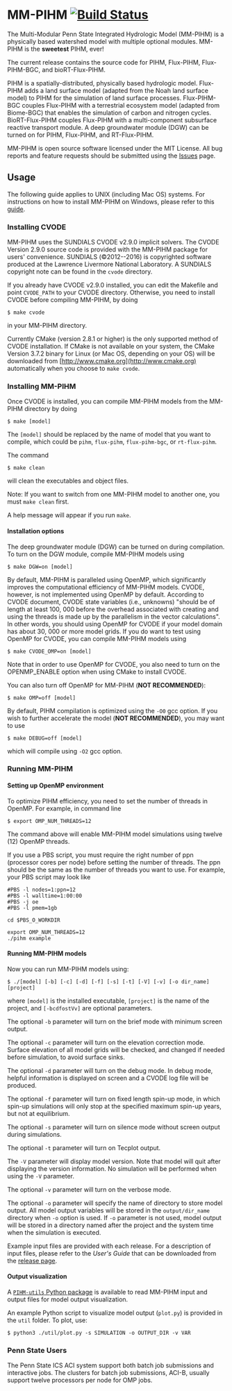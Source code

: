 MM-PIHM [![Build Status](https://travis-ci.org/PSUmodeling/MM-PIHM.svg?branch=master)](https://travis-ci.org/PSUmodeling/MM-PIHM)
=======

The Multi-Modular Penn State Integrated Hydrologic Model (MM-PIHM) is a physically based watershed model with multiple optional modules.
MM-PIHM is the **sweetest** PIHM, ever!

The current release contains the source code for PIHM, Flux-PIHM, Flux-PIHM-BGC, and bioRT-Flux-PIHM.

PIHM is a spatially-distributed, physically based hydrologic model.
Flux-PIHM adds a land surface model (adapted from the Noah land surface model) to PIHM for the simulation of land surface processes.
Flux-PIHM-BGC couples Flux-PIHM with a terrestrial ecosystem model (adapted from Biome-BGC) that enables the simulation of carbon and nitrogen cycles.
BioRT-Flux-PIHM couples Flux-PIHM with a multi-component subsurface reactive transport module.
A deep groundwater module (DGW) can be turned on for PIHM, Flux-PIHM, and RT-Flux-PIHM.

MM-PIHM is open source software licensed under the MIT License.
All bug reports and feature requests should be submitted using the [Issues](https://github.com/PSUmodeling/MM-PIHM/issues) page.

## Usage

The following guide applies to UNIX (including Mac OS) systems.
For instructions on how to install MM-PIHM on Windows, please refer to this [guide](https://gist.github.com/shiyuning/867d5af0a3a6345b50ec1b193a71e4be).

### Installing CVODE

MM-PIHM uses the SUNDIALS CVODE v2.9.0 implicit solvers.
The CVODE Version 2.9.0 source code is provided with the MM-PIHM package for users' convenience.
SUNDIALS (:copyright:2012--2016) is copyrighted software produced at the Lawrence Livermore National Laboratory.
A SUNDIALS copyright note can be found in the `cvode` directory.

If you already have CVODE v2.9.0 installed, you can edit the Makefile and point `CVODE_PATH` to your CVODE directory.
Otherwise, you need to install CVODE before compiling MM-PIHM, by doing

```shell
$ make cvode
```

in your MM-PIHM directory.

Currently CMake (version 2.8.1 or higher) is the only supported method of CVODE installation.
If CMake is not available on your system, the CMake Version 3.7.2 binary for Linux (or Mac OS, depending on your OS) will be downloaded from [http://www.cmake.org](http://www.cmake.org) automatically when you choose to `make cvode`.

### Installing MM-PIHM

Once CVODE is installed, you can compile MM-PIHM models from the MM-PIHM directory by doing

```shell
$ make [model]
```

The `[model]` should be replaced by the name of model that you want to compile, which could be `pihm`, `flux-pihm`, `flux-pihm-bgc`, or `rt-flux-pihm`.

The command

```shell
$ make clean
```

will clean the executables and object files.

Note: If you want to switch from one MM-PIHM model to another one, you must `make clean` first.

A help message will appear if you run `make`.

#### Installation options

The deep groundwater module (DGW) can be turned on during compilation.
To turn on the DGW module, compile MM-PIHM models using

```shell
$ make DGW=on [model]
```

By default, MM-PIHM is paralleled using OpenMP, which significantly improves the computational efficiency of MM-PIHM models.
CVODE, however, is not implemented using OpenMP by default.
According to CVODE document, CVODE state variables (i.e., unknowns) "should be of length at least 100, 000 before the overhead associated with creating and using the threads is made up by the parallelism in the vector calculations".
In other words, you should using OpenMP for CVODE if your model domain has about 30, 000 or more model grids.
If you do want to test using OpenMP for CVODE, you can compile MM-PIHM models using

```shell
$ make CVODE_OMP=on [model]
```

Note that in order to use OpenMP for CVODE, you also need to turn on the OPENMP_ENABLE option when using CMake to install CVODE.

You can also turn off OpenMP for MM-PIHM (**NOT RECOMMENDED**):

```shell
$ make OMP=off [model]
```

By default, PIHM compilation is optimized using the `-O0` gcc option.
If you wish to further accelerate the model (**NOT RECOMMENDED**), you may want to use

```shell
$ make DEBUG=off [model]
```

which will compile using `-O2` gcc option.

### Running MM-PIHM

#### Setting up OpenMP environment

To optimize PIHM efficiency, you need to set the number of threads in OpenMP.
For example, in command line

```shell
$ export OMP_NUM_THREADS=12
```

The command above will enable MM-PIHM model simulations using twelve (12) OpenMP threads.

If you use a PBS script, you must require the right number of ppn (processor cores per node) before setting the number of threads.
The ppn should be the same as the number of threads you want to use.
For example, your PBS script may look like

```shell
#PBS -l nodes=1:ppn=12
#PBS -l walltime=1:00:00
#PBS -j oe
#PBS -l pmem=1gb

cd $PBS_O_WORKDIR

export OMP_NUM_THREADS=12
./pihm example
```

#### Running MM-PIHM models

Now you can run MM-PIHM models using:

```shell
$ ./[model] [-b] [-c] [-d] [-f] [-s] [-t] [-V] [-v] [-o dir_name] [project]
```

where `[model]` is the installed executable, `[project]` is the name of the project, and `[-bcdfostVv]` are optional parameters.

The optional `-b` parameter will turn on the brief mode with minimum screen output.

The optional `-c` parameter will turn on the elevation correction mode.
Surface elevation of all model grids will be checked, and changed if needed before simulation, to avoid surface sinks.

The optional `-d` parameter will turn on the debug mode.
In debug mode, helpful information is displayed on screen and a CVODE log file will be produced.

The optional `-f` parameter will turn on fixed length spin-up mode, in which spin-up simulations will only stop at the specified maximum spin-up years, but not at equilibrium.

The optional `-s` parameter will turn on silence mode without screen output during simulations.

The optional `-t` parameter will turn on Tecplot output.

The `-V` parameter will display model version.
Note that model will quit after displaying the version information.
No simulation will be performed when using the `-V` parameter.

The optional `-v` parameter will turn on the verbose mode.

The optional `-o` parameter will specify the name of directory to store model output.
All model output variables will be stored in the `output/dir_name` directory when `-o` option is used.
If `-o` parameter is not used, model output will be stored in a directory named after the project and the system time when the simulation is executed.

Example input files are provided with each release.
For a description of input files, please refer to the *User's Guide* that can be downloaded from the [release page](https://github.com/PSUmodeling/MM-PIHM/releases).

#### Output visualization

A [`PIHM-utils` Python package](https://pypi.org/project/PIHM-utils/) is available to read MM-PIHM input and output files for model output visualization.

An example Python script to visualize model output (`plot.py`) is provided in the `util` folder.
To plot, use:

```shell
$ python3 ./util/plot.py -s SIMULATION -o OUTPUT_DIR -v VAR
```

### Penn State Users

The Penn State ICS ACI system support both batch job submissions and interactive jobs.
The clusters for batch job submissions, ACI-B, usually support twelve processors per node for OMP jobs.
